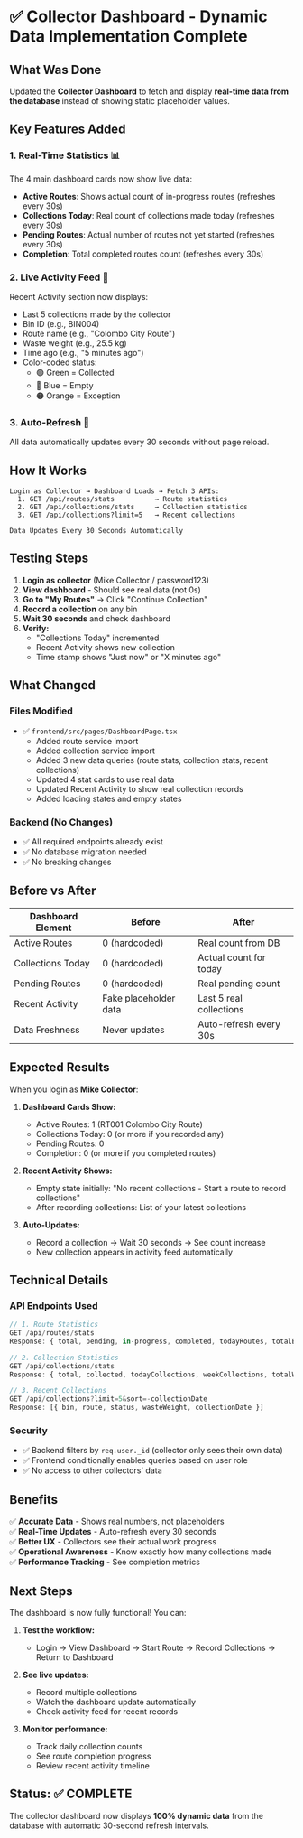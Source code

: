 # ✅ Collector Dashboard - Dynamic Data Implementation Complete

## What Was Done

Updated the **Collector Dashboard** to fetch and display **real-time data from the database** instead of showing static placeholder values.

## Key Features Added

### 1. **Real-Time Statistics** 📊
The 4 main dashboard cards now show live data:

- **Active Routes**: Shows actual count of in-progress routes (refreshes every 30s)
- **Collections Today**: Real count of collections made today (refreshes every 30s)  
- **Pending Routes**: Actual number of routes not yet started (refreshes every 30s)
- **Completion**: Total completed routes count (refreshes every 30s)

### 2. **Live Activity Feed** 📰
Recent Activity section now displays:
- Last 5 collections made by the collector
- Bin ID (e.g., BIN004)
- Route name (e.g., "Colombo City Route")
- Waste weight (e.g., 25.5 kg)
- Time ago (e.g., "5 minutes ago")
- Color-coded status:
  - 🟢 Green = Collected
  - 🔵 Blue = Empty  
  - 🟠 Orange = Exception

### 3. **Auto-Refresh** 🔄
All data automatically updates every 30 seconds without page reload.

## How It Works

```
Login as Collector → Dashboard Loads → Fetch 3 APIs:
  1. GET /api/routes/stats          → Route statistics
  2. GET /api/collections/stats     → Collection statistics  
  3. GET /api/collections?limit=5   → Recent collections

Data Updates Every 30 Seconds Automatically
```

## Testing Steps

1. **Login as collector** (Mike Collector / password123)
2. **View dashboard** - Should see real data (not 0s)
3. **Go to "My Routes"** → Click "Continue Collection"
4. **Record a collection** on any bin
5. **Wait 30 seconds** and check dashboard
6. **Verify:**
   - "Collections Today" incremented
   - Recent Activity shows new collection
   - Time stamp shows "Just now" or "X minutes ago"

## What Changed

### Files Modified
- ✅ `frontend/src/pages/DashboardPage.tsx`
  - Added route service import
  - Added collection service import
  - Added 3 new data queries (route stats, collection stats, recent collections)
  - Updated 4 stat cards to use real data
  - Updated Recent Activity to show real collection records
  - Added loading states and empty states

### Backend (No Changes)
- ✅ All required endpoints already exist
- ✅ No database migration needed
- ✅ No breaking changes

## Before vs After

| Dashboard Element | Before | After |
|------------------|--------|-------|
| Active Routes | 0 (hardcoded) | Real count from DB |
| Collections Today | 0 (hardcoded) | Actual count for today |
| Pending Routes | 0 (hardcoded) | Real pending count |
| Recent Activity | Fake placeholder data | Last 5 real collections |
| Data Freshness | Never updates | Auto-refresh every 30s |

## Expected Results

When you login as **Mike Collector**:

1. **Dashboard Cards Show:**
   - Active Routes: 1 (RT001 Colombo City Route)
   - Collections Today: 0 (or more if you recorded any)
   - Pending Routes: 0
   - Completion: 0 (or more if you completed routes)

2. **Recent Activity Shows:**
   - Empty state initially: "No recent collections - Start a route to record collections"
   - After recording collections: List of your latest collections

3. **Auto-Updates:**
   - Record a collection → Wait 30 seconds → See count increase
   - New collection appears in activity feed automatically

## Technical Details

### API Endpoints Used
```typescript
// 1. Route Statistics
GET /api/routes/stats
Response: { total, pending, in-progress, completed, todayRoutes, totalBinsCollected }

// 2. Collection Statistics  
GET /api/collections/stats
Response: { total, collected, todayCollections, weekCollections, totalWeightCollected }

// 3. Recent Collections
GET /api/collections?limit=5&sort=-collectionDate
Response: [{ bin, route, status, wasteWeight, collectionDate }]
```

### Security
- ✅ Backend filters by `req.user._id` (collector only sees their own data)
- ✅ Frontend conditionally enables queries based on user role
- ✅ No access to other collectors' data

## Benefits

✅ **Accurate Data** - Shows real numbers, not placeholders  
✅ **Real-Time Updates** - Auto-refresh every 30 seconds  
✅ **Better UX** - Collectors see their actual work progress  
✅ **Operational Awareness** - Know exactly how many collections made  
✅ **Performance Tracking** - See completion metrics  

## Next Steps

The dashboard is now fully functional! You can:

1. **Test the workflow:**
   - Login → View Dashboard → Start Route → Record Collections → Return to Dashboard

2. **See live updates:**
   - Record multiple collections
   - Watch the dashboard update automatically
   - Check activity feed for recent records

3. **Monitor performance:**
   - Track daily collection counts
   - See route completion progress
   - Review recent activity timeline

## Status: ✅ COMPLETE

The collector dashboard now displays **100% dynamic data** from the database with automatic 30-second refresh intervals.
